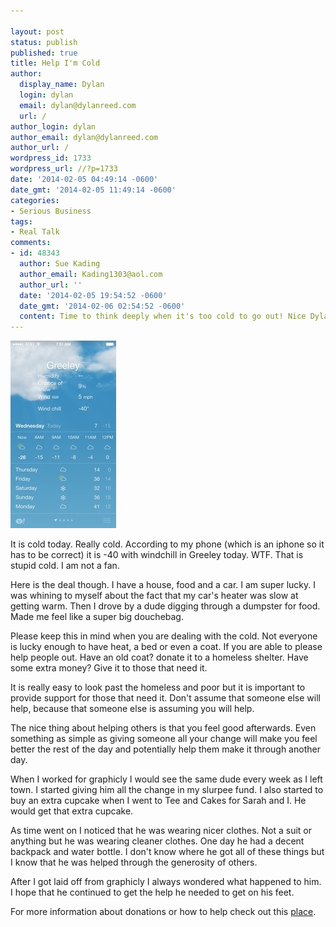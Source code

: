 ```yaml
---

layout: post
status: publish
published: true
title: Help I'm Cold
author:
  display_name: Dylan
  login: dylan
  email: dylan@dylanreed.com
  url: /
author_login: dylan
author_email: dylan@dylanreed.com
author_url: /
wordpress_id: 1733
wordpress_url: //?p=1733
date: '2014-02-05 04:49:14 -0600'
date_gmt: '2014-02-05 11:49:14 -0600'
categories:
- Serious Business
tags:
- Real Talk
comments:
- id: 48343
  author: Sue Kading
  author_email: Kading1303@aol.com
  author_url: ''
  date: '2014-02-05 19:54:52 -0600'
  date_gmt: '2014-02-06 02:54:52 -0600'
  content: Time to think deeply when it's too cold to go out! Nice Dylan!
---
```


[![20140205-115308.jpg][1]][1]

   [1]: /media/2014/02/20140205-115308.jpg

It is cold today. Really cold. According to my phone (which is an iphone so it has to be correct) it is -40 with windchill in Greeley today. WTF. That is stupid cold. I am not a fan.

Here is the deal though. I have a house, food and a car. I am super lucky. I was whining to myself about the fact that my car's heater was slow at getting warm. Then I drove by a dude digging through a dumpster for food. Made me feel like a super big douchebag.

Please keep this in mind when you are dealing with the cold. Not everyone is lucky enough to have heat, a bed or even a coat. If you are able to please help people out. Have an old coat? donate it to a homeless shelter. Have some extra money? Give it to those that need it.

It is really easy to look past the homeless and poor but it is important to provide support for those that need it. Don't assume that someone else will help, because that someone else is assuming you will help.

The nice thing about helping others is that you feel good afterwards. Even something as simple as giving someone all your change will make you feel better the rest of the day and potentially help them make it through another day.

When I worked for graphicly I would see the same dude every week as I left town. I started giving him all the change in my slurpee fund. I also started to buy an extra cupcake when I went to Tee and Cakes for Sarah and I. He would get that extra cupcake.

As time went on I noticed that he was wearing nicer clothes. Not a suit or anything but he was wearing cleaner clothes. One day he had a decent backpack and water bottle. I don't know where he got all of these things but I know that he was helped through the generosity of others.

After I got laid off from graphicly I always wondered what happened to him. I hope that he continued to get the help he needed to get on his feet.

For more information about donations or how to help check out this [place][2].

   [2]: https://www.justgive.org/donations/help-homeless.jsp

